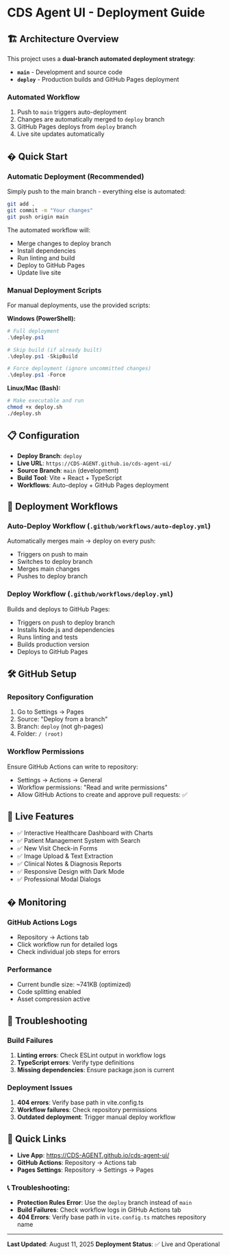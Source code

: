 # CDS Agent UI - Deployment Guide

## 🏗️ Architecture Overview

This project uses a **dual-branch automated deployment strategy**:

- **`main`** - Development and source code
- **`deploy`** - Production builds and GitHub Pages deployment

### Automated Workflow

1. Push to `main` triggers auto-deployment
2. Changes are automatically merged to `deploy` branch
3. GitHub Pages deploys from `deploy` branch
4. Live site updates automatically

## � Quick Start

### Automatic Deployment (Recommended)

Simply push to the main branch - everything else is automated:

```bash
git add .
git commit -m "Your changes"
git push origin main
```

The automated workflow will:

- Merge changes to deploy branch
- Install dependencies
- Run linting and build
- Deploy to GitHub Pages
- Update live site

### Manual Deployment Scripts

For manual deployments, use the provided scripts:

**Windows (PowerShell):**

```powershell
# Full deployment
.\deploy.ps1

# Skip build (if already built)
.\deploy.ps1 -SkipBuild

# Force deployment (ignore uncommitted changes)
.\deploy.ps1 -Force
```

**Linux/Mac (Bash):**

```bash
# Make executable and run
chmod +x deploy.sh
./deploy.sh
```

## 📋 Configuration

- **Deploy Branch**: `deploy`
- **Live URL**: `https://CDS-AGENT.github.io/cds-agent-ui/`
- **Source Branch**: `main` (development)
- **Build Tool**: Vite + React + TypeScript
- **Workflows**: Auto-deploy + GitHub Pages deployment

## 🔧 Deployment Workflows

### Auto-Deploy Workflow (`.github/workflows/auto-deploy.yml`)

Automatically merges main → deploy on every push:

- Triggers on push to main
- Switches to deploy branch
- Merges main changes
- Pushes to deploy branch

### Deploy Workflow (`.github/workflows/deploy.yml`)

Builds and deploys to GitHub Pages:

- Triggers on push to deploy branch
- Installs Node.js and dependencies
- Runs linting and tests
- Builds production version
- Deploys to GitHub Pages

## 🛠️ GitHub Setup

### Repository Configuration

1. Go to Settings → Pages
2. Source: "Deploy from a branch"
3. Branch: `deploy` (not gh-pages)
4. Folder: `/ (root)`

### Workflow Permissions

Ensure GitHub Actions can write to repository:

- Settings → Actions → General
- Workflow permissions: "Read and write permissions"
- Allow GitHub Actions to create and approve pull requests: ✅

## 🏥 Live Features

- ✅ Interactive Healthcare Dashboard with Charts
- ✅ Patient Management System with Search
- ✅ New Visit Check-in Forms
- ✅ Image Upload & Text Extraction
- ✅ Clinical Notes & Diagnosis Reports
- ✅ Responsive Design with Dark Mode
- ✅ Professional Modal Dialogs

## � Monitoring

### GitHub Actions Logs

- Repository → Actions tab
- Click workflow run for detailed logs
- Check individual job steps for errors

### Performance

- Current bundle size: ~741KB (optimized)
- Code splitting enabled
- Asset compression active

## 🐛 Troubleshooting

### Build Failures

1. **Linting errors**: Check ESLint output in workflow logs
2. **TypeScript errors**: Verify type definitions
3. **Missing dependencies**: Ensure package.json is current

### Deployment Issues

1. **404 errors**: Verify base path in vite.config.ts
2. **Workflow failures**: Check repository permissions
3. **Outdated deployment**: Trigger manual deploy workflow

## 🔗 Quick Links

- **Live App**: https://CDS-AGENT.github.io/cds-agent-ui/
- **GitHub Actions**: Repository → Actions tab
- **Pages Settings**: Repository → Settings → Pages

### 📞 Troubleshooting:

- **Protection Rules Error**: Use the `deploy` branch instead of `main`
- **Build Failures**: Check workflow logs in GitHub Actions tab
- **404 Errors**: Verify base path in `vite.config.ts` matches repository name

---

**Last Updated**: August 11, 2025
**Deployment Status**: ✅ Live and Operational

